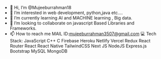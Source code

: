 - 👋 Hi, I’m @Mujeeburrahman18
- 👀 I’m interested in web development, python,java etc....
- 🌱 I’m currently learning AI and MACHINE learning , Big data.
- 💞️ I’m looking to collaborate on javascript Based Libraries and Frameworks.
- 📫 How to reach me MAIL ID:mujeeburrahman3507@gmail.com
  💻 Tech Stack:
JavaScript C++ C Firebase Heroku Netlify Vercel Redux React Router React React Native TailwindCSS Next JS NodeJS Express.js Bootstrap MySQL MongoDB
